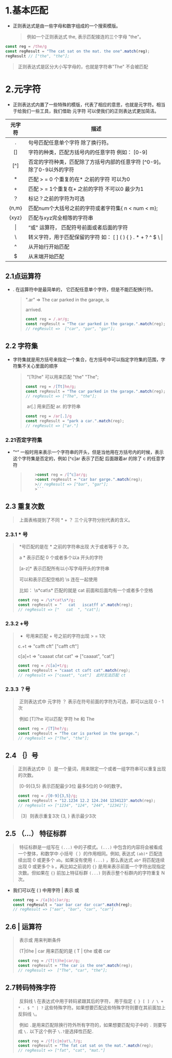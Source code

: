 # 1.基本匹配

- 正则表达式是由一些字母和数字组成的一个搜索模版。  

  > ​	例如一个正则表达式 the,  表示匹配接连的三个字母 "the"。

```javascript
const reg = /the/g
const regResult = "The cat sat on the mat. the one".match(reg);
regResult // ["the", "the"];
```

> 正则表达式是区分大小写字母的，也就是字符串"The" 不会被匹配

# 2.元字符

- 正则表达式内置了一些特殊的模版，代表了相应的意思，也就是元字符。相当于给我们一些工具，我们借助 元字符 可以使我们的正则表达式更加简洁。

| 元字符  | 描述                                                         |
| :-----: | ------------------------------------------------------------ |
|    .    | 句号匹配任意单个字符 除了换行符。                            |
|   []    | 字符的种类，匹配方括号内的任意字符 例如： [0-9]              |
|   [^]   | 否定的字符种类，匹配除了方括号内部的任意字符  \[^0-9\]。除了0-9以外的字符 |
|    *    | 匹配 > = 0 个重复的在* 之前的字符  可以为0                   |
|    +    | 匹配 > = 1个重复在+ 之前的字符   不可以0  最少为1            |
|   ？    | 标记？之前的字符为可选                                       |
| ｛n,m｝ | 匹配num个大括号之前的字符或者字符集{ n < num < m};           |
|  {xyz}  | 匹配与xyz完全相等的字符串                                    |
|   \|    | “或" 运算符， 匹配符号前面或者后面的字符                     |
|    \    | 转义字符，用于匹配保留的字符 如： [ ] ( ) { } . *  + ? ^ $ \ \| |
|    ^    | 从开始行开始匹配                                             |
|    $    | 从末端开始匹配                                               |

## 2.1点运算符

- . 在运算符中是最简单的， 它匹配任意单个字符，但是不能匹配换行符。

  > ".ar" => The car parked in the garage, is 
  >
  > arrived.
  >
  > ```javascript
  > const reg = /.ar/g;
  > const regResult = "The car parked in the garage.".match(reg);
  > // regResult =>  ["car", "par", "gar"];
  > ```
  >
  > 

## 2.2 字符集

- 字符集就是用方括号来指定一个集合，在方括号中可以指定字符集的范围，字符集不关心里面的顺序

  > ​	"[Tt]he" 可以用来匹配 "the" "The";
  >
  > ```javascript
  > const reg = /[Tt]he/g;
  > const regResult = "The car parked in the garage.".match(reg);
  > // regResult => ["The", "the"];
  > ```
  >
  > ​	ar[.] 用来匹配 ar. 的字符串
  >
  > ```javascript
  > const reg = /ar[.]/g
  > const regResult = "park a car.".match(reg);
  > // regResult => ["ar."]
  > ```

### 2.21否定字符集

- ”^“ 一般时用来表示一个字符串的开头，但是当他用在方括号内的时候，表示这个字符集是否定的，例如 \[^c]ar 表示了匹配 后面跟着ar 的除了 c 的任意字符

  > ```javascript
  >   	>const reg = /[^c]ar/g;
  >   	>const regResult = "car bar garge.".match(reg);
  >   	>// regResult => ["bar", "gar"];
  >   	>```
  > ```

## 2.3 重复次数

> ​	上面表格提到了不同 * + ？ 三个元字符分别代表的含义。

### 2.3.1 * 号

> ​	*号匹配的是在 * 之前的字符串出现 大于或者等于 0 次。
>
> ​	a * 表示匹配 0 个或者多个以a 开头的字符
>
> ​	[a-z]* 表示匹配所有以小写字母开头的字符串
>
> ​    可以和表示匹配空格的 \s 连在一起使用
>
> ​    比如： \s\*cat\s\*   匹配的就是  cat 前面和后面均有一个或者多个空格
>
> ```javascript
> const reg = /\s*cat\s*/g;
> const regResult = "   cat   iscatff a".match(reg);
> // regResult => ["   cat  ", "cat"];
> ```
>
> 

### 2.3.2 +号

> - 号用来匹配 + 号之前的字符出现 > = 1次  
>
> c.+t      =>   "cafft cft"    ["cafft cft"]
>
> c[a]+t   =>  "caaaat cfat cat" => ["caaaat", "cat"]
>
> ```javascript
> const reg = /c[a]+t/g;
> const regResult = "caaat ct caft cat".match(reg);
> // regResult => ["caaat", "cat"]	此时无法匹配 ct
> ```
>
> 

### 2.3.3 ？号

> ​	正则表达式中 元字符 ？ 表示在符号前面的字符为可选，即可以出现 0 - 1 次
>
> ​	例如 [T]?he 可以匹配 字符 he 和 The
>
> ```javascript
> const reg = /[T]he?/g;
> const regResult = "The car is parked in the garage.";
> // regResult => ["The", "the"];
> ```
>
> 

## 2.4 ｛｝号

> ​	正则表达式中｛｝是一个量词，用来限定一个或者一组字符串可以重复出现的次数。
>
> ​	[0-9]{3,5} 表示匹配最少3位 最多5位的 0-9的数字。
>
> ```javascript
> const reg = /[0-9]{3,5}/g;
> const regResult = "12.1234 12.2 124.244 1234123".match(reg);
> // regResult => ["1234", "124", "244", "12341"];
> 
> ```
>
> ｛3｝则表示重复3次    {3, } 表示最少3次

## 2.5 （...） 特征标群

> ​	特征标群是一组写在 `(...)` 中的子模式。`(...)` 中包含的内容将会被看成一个整体，和数学中    小括号（ ）的作用相同。例如, 表达式 `(ab)*` 匹配连续出现 0 或更多个 `ab`。如果没有使用 `(...)` ，那么表达式 `ab*` 将匹配连续出现 0 或更多个 `b` 。再比如之前说的 `{}` 是用来表示前面一个字符出现指定次数。但如果在 `{}` 前加上特征标群 `(...)` 则表示整个标群内的字符重复 N 次。

- 我们可以在 ( ) 中用字符 | 表示 或

  ```javascript
  const reg = /(a|b|c)ar/g;
  const regResult = "aar bar car dar ccar".match(reg);
  // regResult => ["aar", "bar", "car", "car"]
  
  ```

## 2.6 | 运算符

> ​	表示或 用来判断条件
>
> ​	(T|t)he | car    用来匹配的是 ( T | t)he 或者  car 
>
> ```javascript
> const reg = /(T|t)he|car/g;
> const regResult = "The car is the one".match(reg);
> // regResult =>  ["The", "car", "the"];
> 
> ```
>
> 

## 2.7转码特殊字符

> ​	反斜线 \ 在表达式中用于转码紧跟其后的字符， 用于指定 `{ } [ ] / \ + * . $ ^ | ?` 这些特殊字符。如果想要匹配这些特殊字符则要在其前面加上反斜线 `\`。 
>
> ​	例如 `.`是用来匹配除换行符外所有字符的，如果想要匹配句子中的 `.` 则要写成 `\.` 以下这个例子 `\.?`是选择性匹配`.`
>
> ```javascript
> const reg = /(f|c|m)at\.?/g;
> const regResult = "The fat cat sat on the mat.".match(reg);
> // regResult => ["fat", "cat", "mat."]
> 
> ```
>
> 




